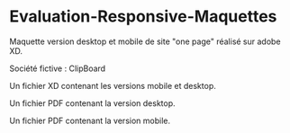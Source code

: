 # Evaluation-Responsive-Maquettes

Maquette version desktop et mobile de site "one page" réalisé sur adobe XD.

Société fictive : ClipBoard

Un fichier XD contenant les versions mobile et desktop.

Un fichier PDF contenant la version desktop.

Un fichier PDF contenant la version mobile.